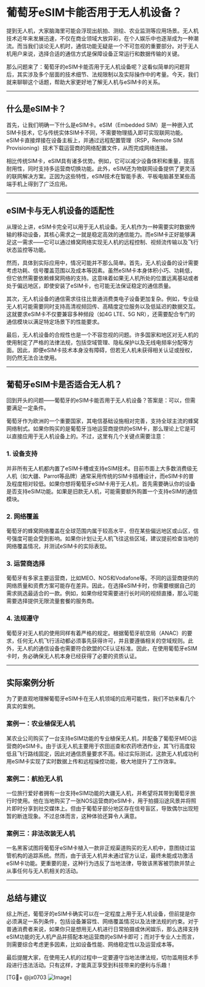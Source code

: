 # 葡萄牙eSIM卡能否用于无人机设备？

提到无人机，大家脑海里可能会浮现出航拍、测绘、农业监测等应用场景。无人机技术近年来发展迅速，不仅在商业领域大放异彩，在个人娱乐中也逐渐成为一种潮流。而当我们谈论无人机时，通信功能无疑是一个不可忽视的重要部分。对于无人机用户来说，选择合适的通信方式是保障设备正常运行和数据传输的关键。

那么问题来了：葡萄牙的eSIM卡能否用于无人机设备呢？这看似简单的问题背后，其实涉及多个层面的技术细节、法规限制以及实际操作中的考量。今天，我们就来聊聊这个话题，帮助大家更好地了解无人机与eSIM卡的关系。

---

## 什么是eSIM卡？

首先，让我们明确一下什么是eSIM卡。eSIM（Embedded SIM）是一种嵌入式SIM卡技术，它与传统实体SIM卡不同，不需要物理插入即可实现联网功能。eSIM卡直接焊接在设备主板上，并通过远程配置管理（RSP，Remote SIM Provisioning）技术下载运营商的网络配置文件，从而完成网络连接。

相比传统SIM卡，eSIM具有诸多优势。例如，它可以减少设备体积和重量，提高耐用性，同时支持多运营商切换功能。此外，eSIM还为物联网设备提供了更灵活的联网解决方案。正因为这些特性，eSIM技术在智能手表、平板电脑甚至某些高端手机上得到了广泛应用。

---

## eSIM卡与无人机设备的适配性

从理论上讲，eSIM卡完全可以用于无人机设备。无人机作为一种需要实时数据传输的移动设备，其核心需求之一就是稳定高效的通信能力。而eSIM卡正好能够满足这一需求——它可以通过蜂窝网络实现无人机的远程控制、视频流传输以及飞行状态监控等功能。

然而，具体到实际应用中，情况可能并不那么简单。首先，无人机设备的设计需要考虑功耗、信号覆盖范围以及成本等因素。虽然eSIM卡本身体积小巧、功耗低，但它依然需要依赖蜂窝网络的支持。这意味着如果无人机所处的位置远离基站或者处于偏远地区，即使安装了eSIM卡，也可能无法保证稳定的通信质量。

其次，无人机设备的通信需求往往比普通消费类电子设备更加复杂。例如，专业级无人机可能需要同时支持高清视频回传、高精度定位服务以及低延迟的数据交互。这就要求eSIM卡不仅要兼容多种频段（如4G LTE、5G NR），还需要配合专门的通信模块以满足特定场景下的性能要求。

最后，无人机设备的合规性也是一个不容忽视的问题。许多国家和地区对无人机的使用制定了严格的法律法规，包括空域管理、隐私保护以及无线电频率分配等方面。因此，即便eSIM卡技术本身没有障碍，但若无人机未获得相关认证或授权，则仍然无法合法使用。

---

## 葡萄牙eSIM卡是否适合无人机？

回到开头的问题——葡萄牙的eSIM卡能否用于无人机设备？答案是：可以，但需要满足一定条件。

葡萄牙作为欧洲的一个重要国家，其电信基础设施相对完善，支持全球主流的蜂窝网络制式。如果你购买的是葡萄牙当地运营商提供的eSIM卡，那么理论上它是可以直接应用于无人机设备上的。不过，这里有几个关键点需要注意：

### 1. **设备支持**
并非所有无人机都内置了eSIM卡槽或支持eSIM技术。目前市面上大多数消费级无人机（如大疆、Parrot等品牌）通常采用传统的SIM卡插槽设计，而eSIM卡的普及程度相对较低。如果你想将葡萄牙eSIM卡用于无人机，首先需要确认你的设备是否支持eSIM功能。如果是旧款无人机，可能需要额外购置一个支持eSIM的通信模块。

### 2. **网络覆盖**
葡萄牙的蜂窝网络覆盖在全球范围内属于较高水平，但在某些偏远地区或山区，信号强度可能会受到影响。如果你计划让无人机飞往这些区域，建议提前检查当地的网络覆盖情况，并测试eSIM卡的实际表现。

### 3. **运营商选择**
葡萄牙有多家主要运营商，比如MEO、NOS和Vodafone等。不同的运营商提供的网络质量和资费方案可能存在差异。因此，在选择eSIM卡时，你需要根据自己的需求挑选最适合的一款。例如，如果你经常需要进行长时间的视频直播，那么可能需要选择提供无限流量套餐的服务商。

### 4. **法规遵守**
葡萄牙对无人机的使用同样有着严格的规定。根据葡萄牙航空局（ANAC）的要求，任何无人机飞行活动都必须事先获得许可，并且要遵循相关的空域规则。此外，无人机的通信设备也需要符合欧盟的CE认证标准。因此，在使用葡萄牙eSIM卡时，务必确保无人机本身已经获得了必要的资质认证。

---

## 实际案例分析

为了更直观地理解葡萄牙eSIM卡在无人机领域的应用可能性，我们不妨来看几个真实的案例。

### 案例一：农业植保无人机
某农业公司购买了一台支持eSIM功能的专业植保无人机，并配备了葡萄牙MEO运营商的eSIM卡。由于该无人机主要用于农田巡查和农药喷洒作业，其飞行高度较低且飞行路线固定，因此对通信质量要求不高。经过实际测试，这款无人机成功利用eSIM卡实现了实时数据上传和远程操控功能，极大地提升了工作效率。

### 案例二：航拍无人机
一位旅行爱好者拥有一台支持eSIM功能的大疆无人机，并希望将其带到葡萄牙旅行时使用。他在当地购买了一张NOS运营商的eSIM卡，用于拍摄沿途风景并将照片即时分享到社交媒体上。但由于葡萄牙部分地区存在信号盲区，导致偶尔出现短暂的断连现象。不过总体而言，这种体验还算令人满意。

### 案例三：非法改装无人机
一名黑客试图将葡萄牙eSIM卡植入一款非正规渠道购买的无人机中，意图绕过监管机构的追踪系统。然而，由于该无人机并未通过官方认证，最终未能成功激活eSIM卡功能。更重要的是，这种行为违反了当地法律，导致该黑客被罚款并禁止从事任何与无人机相关的活动。

---

## 总结与建议

综上所述，葡萄牙的eSIM卡确实可以在一定程度上用于无人机设备，但前提是你必须满足一系列条件，包括设备兼容性、网络覆盖情况以及法律法规的约束。对于普通消费者来说，如果你只是想用无人机进行日常拍摄或休闲娱乐，那么选择支持eSIM功能的无人机产品并搭配本地运营商的eSIM卡即可；而对于专业人士而言，则需要综合考虑更多因素，比如设备性能、网络稳定性以及运营成本等。

最后提醒大家，在使用无人机的过程中一定要遵守当地法律法规，切勿滥用技术手段进行违法活动。只有这样，才能真正享受到科技带来的便利与乐趣！

[TG💪+ @jx0703 ![Image](https://github.com/user-attachments/assets/dbca1d08-cadb-493c-b0ec-ad6f7a83f270)]
